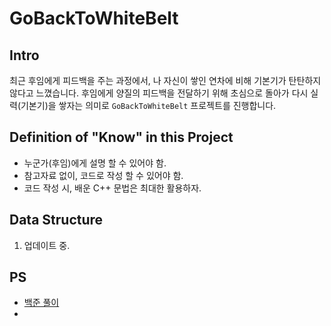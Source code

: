 # GoBackToWhiteBelt

## Intro

최근 후임에게 피드백을 주는 과정에서, 나 자신이 쌓인 연차에 비해 기본기가 탄탄하지 않다고 느꼈습니다.
후임에게 양질의 피드백을 전달하기 위해 초심으로 돌아가 다시 실력(기본기)을 쌓자는 의미로 `GoBackToWhiteBelt` 프로젝트를 진행합니다.



## Definition of "Know" in this Project

- 누군가(후임)에게 설명 할 수 있어야 함.
- 참고자료 없이, 코드로 작성 할 수 있어야 함.
- 코드 작성 시, 배운 C++ 문법은 최대한 활용하자.



## Data Structure

1. 업데이트 중.



## PS

- [백준 풀이](https://github.com/jeonghobak/GoBackToWhiteBelt/tree/main/PS)
- 

